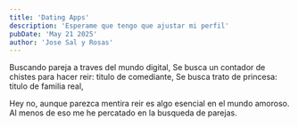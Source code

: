 ```yaml
---
title: 'Dating Apps'
description: 'Esperame que tengo que ajustar mi perfil'
pubDate: 'May 21 2025'
author: 'Jose Sal y Rosas'
---
```


Buscando pareja a traves del mundo digital,
Se busca un contador de chistes para hacer reir: titulo de comediante,
Se busca trato de princesa: titulo de familia real,

Hey no, aunque parezca mentira reir es algo esencial en el mundo amoroso.
Al menos de eso me he percatado en la busqueda de parejas.
